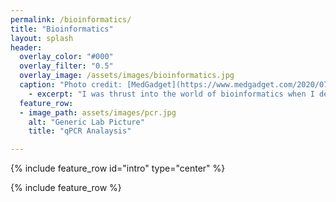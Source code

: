 ```yaml
---
permalink: /bioinformatics/
title: "Bioinformatics"
layout: splash
header:
  overlay_color: "#000"
  overlay_filter: "0.5"
  overlay_image: /assets/images/bioinformatics.jpg
  caption: "Photo credit: [MedGadget](https://www.medgadget.com/2020/07/bioinformatics-market-size-growth-and-industry-report-2020-2025-cagr-of-13-80.html)"
    - excerpt: "I was thrust into the world of bioinformatics when I definitely thought that I was just going to be working with bacteria in petri dishes... and that's okay! As an undergrad, I ran my assays, got my data, and then had no idea what to do with it! I went to my advisor because I had downloaded R but had no idea how to run a command! "It tells me to hit enter, but every time I do that, nothing happens and it just adds another paragraph!" I'm pretty sure my advisor's eyes rolled aaaaalllll the way to the back of her head.<br>And even though my advisor was more than welcome to sit down with me and try to explain every single thing, advisors have so much more on their plate. So I took my bioinformatics training into my own hands. I starting reading papers, finding online tutorials, reading articles and depositories on [GitHub](https://github.com), and mindlessly scrolling through my advisor's code, trying to figure out what all of these random letters, symbols, and numbers meant.<br>Despite my extremely rough start, I have learned to really like bioinformatics and all of the wonders that come with it! It is always so exciting to me to have a fresh set of data to look at and see what you can learn from it! And I want to try to make that inevitable transition from confident biologist to struggling bioinformatician just a little bit easier for anyone else out there that wants the help, so I've compiled lessons, code, and tutorials that can hopefully help you get started on your bioinformatics journey!"
  feature_row:
  - image_path: assets/images/pcr.jpg
    alt: "Generic Lab Picture"
    title: "qPCR Analaysis"

---
```

{% include feature_row id="intro" type="center" %}

{% include feature_row %}
